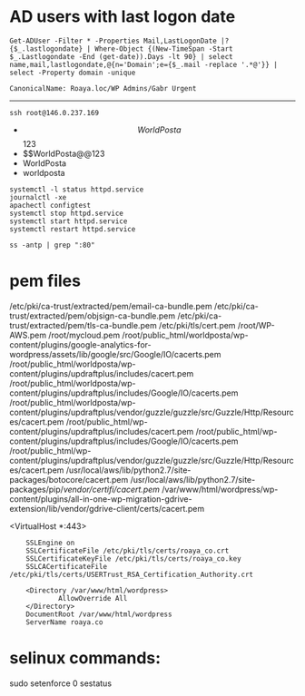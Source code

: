 # AD users with last logon date
`Get-ADUser -Filter * -Properties Mail,LastLogonDate |?{$_.lastlogondate} | Where-Object {(New-TimeSpan -Start $_.Lastlogondate -End (get-date)).Days -lt 90} | select name,mail,lastlogondate,@{n='Domain';e={$_.mail -replace '.*@'}} | select -Property domain -unique`

`CanonicalName: Roaya.loc/WP Admins/Gabr Urgent`

---

`ssh root@146.0.237.169`

- $$WorldPosta$$123
- $$WorldPosta@@123
- WorldPosta
- worldposta

```
systemctl -l status httpd.service
journalctl -xe
apachectl configtest
systemctl stop httpd.service
systemctl start httpd.service
systemctl restart httpd.service

ss -antp | grep ":80"
```

# pem files
/etc/pki/ca-trust/extracted/pem/email-ca-bundle.pem
/etc/pki/ca-trust/extracted/pem/objsign-ca-bundle.pem
/etc/pki/ca-trust/extracted/pem/tls-ca-bundle.pem
/etc/pki/tls/cert.pem
/root/WP-AWS.pem
/root/mycloud.pem
/root/public_html/worldposta/wp-content/plugins/google-analytics-for-wordpress/assets/lib/google/src/Google/IO/cacerts.pem
/root/public_html/worldposta/wp-content/plugins/updraftplus/includes/cacert.pem
/root/public_html/worldposta/wp-content/plugins/updraftplus/includes/Google/IO/cacerts.pem
/root/public_html/worldposta/wp-content/plugins/updraftplus/vendor/guzzle/guzzle/src/Guzzle/Http/Resources/cacert.pem
/root/public_html/wp-content/plugins/updraftplus/includes/cacert.pem
/root/public_html/wp-content/plugins/updraftplus/includes/Google/IO/cacerts.pem
/root/public_html/wp-content/plugins/updraftplus/vendor/guzzle/guzzle/src/Guzzle/Http/Resources/cacert.pem
/usr/local/aws/lib/python2.7/site-packages/botocore/cacert.pem
/usr/local/aws/lib/python2.7/site-packages/pip/_vendor/certifi/cacert.pem_
/var/www/html/wordpress/wp-content/plugins/all-in-one-wp-migration-gdrive-extension/lib/vendor/gdrive-client/certs/cacert.pem

<VirtualHost *:443>

        SSLEngine on
        SSLCertificateFile /etc/pki/tls/certs/roaya_co.crt
        SSLCertificateKeyFile /etc/pki/tls/certs/roaya_co.key
        SSLCACertificateFile /etc/pki/tls/certs/USERTrust_RSA_Certification_Authority.crt

        <Directory /var/www/html/wordpress>
                AllowOverride All
        </Directory>
        DocumentRoot /var/www/html/wordpress
        ServerName roaya.co

</VirtualHost>


# selinux commands:
sudo setenforce 0
sestatus